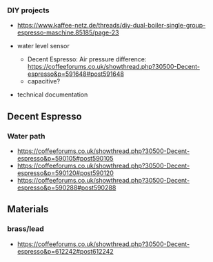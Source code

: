 ### DIY projects
* https://www.kaffee-netz.de/threads/diy-dual-boiler-single-group-espresso-maschine.85185/page-23

* water level sensor 
    - Decent Espresso: Air pressure difference: https://coffeeforums.co.uk/showthread.php?30500-Decent-espresso&p=591648#post591648
    - capacitive?

* technical documentation

## Decent Espresso

### Water path
* https://coffeeforums.co.uk/showthread.php?30500-Decent-espresso&p=590105#post590105
* https://coffeeforums.co.uk/showthread.php?30500-Decent-espresso&p=590120#post590120
* https://coffeeforums.co.uk/showthread.php?30500-Decent-espresso&p=590288#post590288


## Materials

### brass/lead
* https://coffeeforums.co.uk/showthread.php?30500-Decent-espresso&p=612242#post612242
